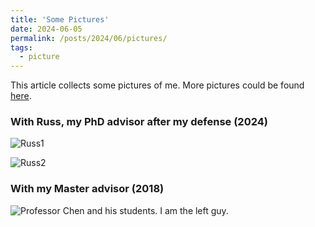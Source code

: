 ```yaml
---
title: 'Some Pictures'
date: 2024-06-05
permalink: /posts/2024/06/pictures/
tags:
  - picture 
---
```


This article collects some pictures of me. More pictures could be found [here](https://indiana-my.sharepoint.com/:f:/g/personal/zfwei_iu_edu/EoeX5p-hKO9LjtOhWBFthEgByUbQ8zxmnHXogNY_vagSzA?e=Vr5DNJ).

### With Russ, my PhD advisor after my defense (2024)
![Russ1](http:\\zf-wei.github.io\files\Russ1.jpg)

![Russ2](http:\\zf-wei.github.io\files\Russ2.jpg)



### With my Master advisor (2018)
![Professor Chen and his students. I am the left guy.](http:\\zf-wei.github.io\files\Chen2016.jpg)

